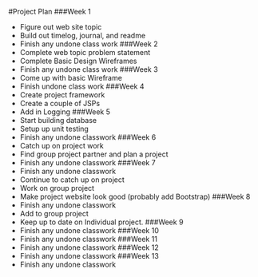 #Project Plan
###Week 1
* Figure out web site topic
* Build out timelog, journal, and readme
* Finish any undone class work
###Week 2
* Complete web topic problem statement
* Complete Basic Design Wireframes
* Finish any undone class work
###Week 3
* Come up with basic Wireframe
* Finish undone class work
###Week 4
* Create project framework
* Create a couple of JSPs
* Add in Logging
###Week 5
* Start building database
* Setup up unit testing
* Finish any undone classwork
###Week 6
* Catch up on project work
* Find group project partner and plan a project
* Finish any undone classwork
###Week 7
* Finish any undone classwork
* Continue to catch up on project
* Work on group project
* Make project website look good (probably add Bootstrap)
###Week 8
* Finish any undone classwork
* Add to group project
* Keep up to date on Individual project. 
###Week 9
* Finish any undone classwork
###Week 10
* Finish any undone classwork
###Week 11
* Finish any undone classwork
###Week 12
* Finish any undone classwork
###Week 13
* Finish any undone classwork